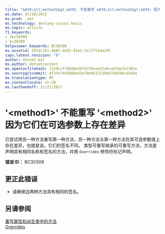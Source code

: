 ```yaml
---
title: "&#39;&lt;method1&gt;&#39; 不能重写 &#39;&lt;method2&gt;&#39; 因为它们在可选参数上存在差异"
ms.date: 07/20/2015
ms.prod: .net
ms.technology: devlang-visual-basic
ms.topic: article
f1_keywords:
- vbc30308
- bc30308
helpviewer_keywords: BC30308
ms.assetid: 591dc351-4b87-4e92-81e1-2c1ff51da295
caps.latest.revision: "8"
author: dotnet-bot
ms.author: dotnetcontent
ms.openlocfilehash: 115dccff8688e3879370aa422a9ca67dafe1305e
ms.sourcegitcommit: 4f3fef493080a43e70e951223894768d36ce430a
ms.translationtype: MT
ms.contentlocale: zh-CN
ms.lasthandoff: 11/21/2017
---
```

# <a name="39ltmethod1gt39-cannot-override-39ltmethod2gt39-because-they-differ-by-optional-parameters"></a>&#39;&lt;method1&gt;&#39; 不能重写 &#39;&lt;method2&gt;&#39; 因为它们在可选参数上存在差异
已尝试用另一种方法重写第一种方法，另一种方法与第一种方法在其可选参数值上存在差异，也就是说，它们的签名不同。 类型可重写继承的可重写方法，方法是声明具有相同名称和签名的方法，并用 `Overrides` 修饰符标记声明。  
  
 **错误 ID：** BC30308  
  
## <a name="to-correct-this-error"></a>更正此错误  
  
-   请确保这两种方法具有相同的签名。  
  
## <a name="see-also"></a>另请参阅  
 [重写属性和派生类中的方法](~/docs/visual-basic/programming-guide/language-features/objects-and-classes/inheritance-basics.md#overriding-properties-and-methods-in-derived-classes)  
 [Overrides](../../visual-basic/language-reference/modifiers/overrides.md)
